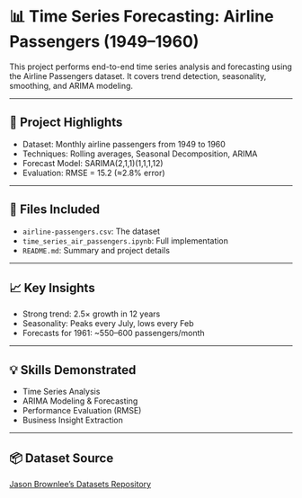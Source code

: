 # 📊 Time Series Forecasting: Airline Passengers (1949–1960)

This project performs end-to-end time series analysis and forecasting using the Airline Passengers dataset. It covers trend detection, seasonality, smoothing, and ARIMA modeling.

---

## 📌 Project Highlights
- Dataset: Monthly airline passengers from 1949 to 1960
- Techniques: Rolling averages, Seasonal Decomposition, ARIMA
- Forecast Model: SARIMA(2,1,1)(1,1,1,12)
- Evaluation: RMSE = 15.2 (≈2.8% error)

---

## 📁 Files Included
- `airline-passengers.csv`: The dataset
- `time_series_air_passengers.ipynb`: Full implementation
- `README.md`: Summary and project details

---

## 📈 Key Insights
- Strong trend: 2.5× growth in 12 years
- Seasonality: Peaks every July, lows every Feb
- Forecasts for 1961: ~550–600 passengers/month

---

## 💡 Skills Demonstrated
- Time Series Analysis
- ARIMA Modeling & Forecasting
- Performance Evaluation (RMSE)
- Business Insight Extraction

---

## 📦 Dataset Source
[Jason Brownlee’s Datasets Repository](https://raw.githubusercontent.com/jbrownlee/Datasets/master/airline-passengers.csv)
